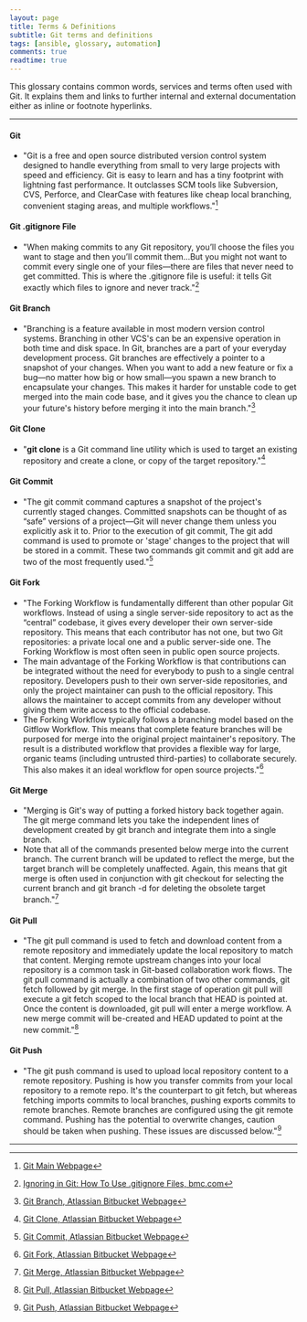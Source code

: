 ```yaml
---
layout: page
title: Terms & Definitions
subtitle: Git terms and definitions
tags: [ansible, glossary, automation]
comments: true
readtime: true
---
```

This glossary contains common words, services and terms often used with Git. It explains them and links to further internal and external documentation either as inline or footnote hyperlinks.

---
#### **Git**
* "Git is a free and open source distributed version control system designed to handle everything from small to very large projects with speed and efficiency. Git is easy to learn and has a tiny footprint with lightning fast performance. It outclasses SCM tools like Subversion, CVS, Perforce, and ClearCase with features like cheap local branching, convenient staging areas, and multiple workflows."[^1]

#### **Git .gitignore File**
* "When making commits to any Git repository, you’ll choose the files you want to stage and then you’ll commit them...But you might not want to commit every single one of your files—there are files that never need to get committed. This is where the .gitignore file is useful: it tells Git exactly which files to ignore and never track."[^2]

#### **Git Branch**
* "Branching is a feature available in most modern version control systems. Branching in other VCS's can be an expensive operation in both time and disk space. In Git, branches are a part of your everyday development process. Git branches are effectively a pointer to a snapshot of your changes. When you want to add a new feature or fix a bug—no matter how big or how small—you spawn a new branch to encapsulate your changes. This makes it harder for unstable code to get merged into the main code base, and it gives you the chance to clean up your future's history before merging it into the main branch."[^3]

#### **Git Clone**
* "**git clone** is a Git command line utility which is used to target an existing repository and create a clone, or copy of the target repository."[^4]


#### **Git Commit**
* "The git commit command captures a snapshot of the project's currently staged changes. Committed snapshots can be thought of as “safe” versions of a project—Git will never change them unless you explicitly ask it to. Prior to the execution of git commit, The git add command is used to promote or 'stage' changes to the project that will be stored in a commit. These two commands git commit and git add are two of the most frequently used."[^5]

#### **Git Fork**
* "The Forking Workflow is fundamentally different than other popular Git workflows. Instead of using a single server-side repository to act as the “central” codebase, it gives every developer their own server-side repository. This means that each contributor has not one, but two Git repositories: a private local one and a public server-side one. The Forking Workflow is most often seen in public open source projects.
* The main advantage of the Forking Workflow is that contributions can be integrated without the need for everybody to push to a single central repository. Developers push to their own server-side repositories, and only the project maintainer can push to the official repository. This allows the maintainer to accept commits from any developer without giving them write access to the official codebase.
* The Forking Workflow typically follows a branching model based on the Gitflow Workflow. This means that complete feature branches will be purposed for merge into the original project maintainer's repository. The result is a distributed workflow that provides a flexible way for large, organic teams (including untrusted third-parties) to collaborate securely. This also makes it an ideal workflow for open source projects."[^6]

#### **Git Merge**
* "Merging is Git's way of putting a forked history back together again. The git merge command lets you take the independent lines of development created by git branch and integrate them into a single branch.
* Note that all of the commands presented below merge into the current branch. The current branch will be updated to reflect the merge, but the target branch will be completely unaffected. Again, this means that git merge is often used in conjunction with git checkout for selecting the current branch and git branch -d for deleting the obsolete target branch."[^7]

#### **Git Pull**
* "The git pull command is used to fetch and download content from a remote repository and immediately update the local repository to match that content. Merging remote upstream changes into your local repository is a common task in Git-based collaboration work flows. The git pull command is actually a combination of two other commands, git fetch followed by git merge. In the first stage of operation git pull will execute a git fetch scoped to the local branch that HEAD is pointed at. Once the content is downloaded, git pull will enter a merge workflow. A new merge commit will be-created and HEAD updated to point at the new commit."[^8]

#### **Git Push**
* "The git push command is used to upload local repository content to a remote repository. Pushing is how you transfer commits from your local repository to a remote repo. It's the counterpart to git fetch, but whereas fetching imports commits to local branches, pushing exports commits to remote branches. Remote branches are configured using the git remote command. Pushing has the potential to overwrite changes, caution should be taken when pushing. These issues are discussed below."[^9]

---
[^1]: [Git Main Webpage](https://git-scm.com/)
[^2]: [Ignoring in Git: How To Use .gitignore Files, bmc.com](https://www.bmc.com/blogs/gitignore/#:~:text=file(s).-,The%20.,is%20a%20plain%20text%20document.)
[^3]: [Git Branch, Atlassian Bitbucket Webpage](https://www.atlassian.com/git/tutorials/using-branches#:~:text=Git%20branches%20are%20effectively%20a%20pointer%20to%20a%20snapshot%20of%20your%20changes.&text=Instead%20of%20copying%20files%20from,not%20a%20container%20for%20commits.)
[^4]: [Git Clone, Atlassian Bitbucket Webpage](https://www.atlassian.com/git/tutorials/setting-up-a-repository/git-clone#:~:text=git%20clone%20is%20a%20Git,copy%20of%20the%20target%20repository.)
[^5]: [Git Commit, Atlassian Bitbucket Webpage](https://www.atlassian.com/git/tutorials/saving-changes/git-commit#:~:text=The%20git%20commit%20command%20captures,you%20explicitly%20ask%20it%20to.&text=These%20two%20commands%20git%20commit,of%20the%20most%20frequently%20used.)
[^6]: [Git Fork, Atlassian Bitbucket Webpage](https://www.atlassian.com/git/tutorials/comparing-workflows/forking-workflow#:~:text=Forking%20is%20a%20git%20clone,org%2FuserA%2Fopen%2Dproject)
[^7]: [Git Merge, Atlassian Bitbucket Webpage](https://www.atlassian.com/git/tutorials/using-branches/git-merge)
[^8]: [Git Pull, Atlassian Bitbucket Webpage](https://www.atlassian.com/git/tutorials/syncing/git-pull#:~:text=The%20git%20pull%20command%20is,repository%20to%20match%20that%20content.&text=Once%20the%20content%20is%20downloaded,point%20at%20the%20new%20commit.)
[^9]: [Git Push, Atlassian Bitbucket Webpage](https://www.atlassian.com/git/tutorials/syncing/git-push#:~:text=The%20git%20push%20command%20is,repository%20to%20a%20remote%20repo.&text=Remote%20branches%20are%20configured%20using,should%20be%20taken%20when%20pushing.)
